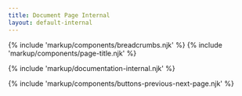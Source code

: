 ```yaml
---
title: Document Page Internal
layout: default-internal
---
```


{% include 'markup/components/breadcrumbs.njk' %}
{% include 'markup/components/page-title.njk' %}

{% include 'markup/documentation-internal.njk' %}

{% include 'markup/components/buttons-previous-next-page.njk' %}
